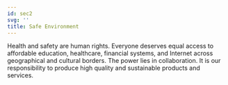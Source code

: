 ```yaml
---
id: sec2
svg: ''
title: Safe Environment
---
```


Health and safety are human rights. Everyone deserves equal access to affordable education, healthcare, financial systems, and Internet across geographical and cultural borders. The power lies in collaboration. It is our responsibility to produce high quality and sustainable products and services.
